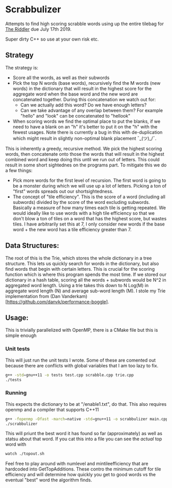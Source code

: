 # Scrabbulizer
Attempts to find high scoring scrabble words using up the entire tilebag for [The Riddler](https://fivethirtyeight.com/features/whats-your-best-scrabble-string/) due July 17th 2019.

Super dirty C++ so use at your own risk etc.

## Strategy
The strategy is:
- Score all the words, as well as their subwords
- Pick the top N words (base words), recursively find the M words (new words) in the dictionary that will result in the
  highest score for the aggregate word when the base word and the new word are concatenated together. During this
  concatenation we watch out for:
    - Can we actually add this word? Do we have enough letters?
    - Can we take advantage of any overlap between them? For example "hello" and "look" can be concatenated to "hellook"
- When scoring words we find the optimal place to put the blanks, if we need to have a blank on an "h" it's better to
  put it on the "h" with the fewest usages. Note there is currently a bug in this with de-duplication which might result
  in slightly non-optimal blank placement ¯\_(ツ)_/¯.

This is inherently a greedy, recursive method. We pick the highest scoring words, then concatenate onto those the
words that will result in the highest combined word and keep doing this until we run out of letters. This could result
in some short sightednes on the programs part. To mitigate this we do a few things:
  - Pick more words for the first level of recursion. The first word is going to be a monster during which we will use
    up a lot of letters. Picking a ton of "first" words spreads out our shortsightedness.
  - The concept of "tile efficiency". This is the score of a word (including all subwords) divided by the score of the
    word excluding subwords. Basically a measure of how many times each tile is getting repeated. We would ideally like
    to use words with a high tile efficiency so that we don't blow a ton of tiles on a word that has the highest score,
    but wastes tiles. I have arbitrarily set this at 7, I only consider new words if the base word + the new word has a
    tile efficiency greater than 7.

## Data Structures:
The root of this is the Trie, which stores the whole dictionary in a tree structure. This lets us quickly search for
words in the dictionary, but also find words that begin with certain letters. This is crucial for the scoring function
which is where this program spends the most time. If we stored our dictionary in a hash table, scoring all the words +
subwords would be N^2 in aggregated word length. Using a trie takes this down to N Log(M) in aggregate word length (N) and
average sub-word length (M). I stole my Trie implementation from (Dan Vanderkam)[https://github.com/danvk/performance-boggle].

## Usage:
This is trivially parallelized with OpenMP, there is a CMake file but this is simple enough

### Unit tests
This will just run the unit tests I wrote. Some of these are comented out because there are conflicts with global
variables that I am too lazy to fix.
```bash
g++ -std=gnu++11 -o tests test.cpp scrabble.cpp trie.cpp
./tests
```

### Running
This expects the dictionary to be at "/enable1.txt", do that. This also requires openmp and a compiler that supports C++11
```bash
g++ -fopenmp -Ofast -march=native -std=gnu++11 -o scrabbulizer main.cpp scrabble.cpp trie.cpp
./scrabbulizer
```
This will priunt the best word it has found so far (approximately) as well as statsu about that word. If you cat this
into a file you can see the _actual_ top word with

```bash
watch ./topout.sh
```
Feel free to play around with numlevel and mintileefficiency that are hardcoded into GetTopAdditions. These contro the minimum
cutoff for tile efficiency and will determine how quickly you get to good words vs the eventual "best" word the algorithm finds.

